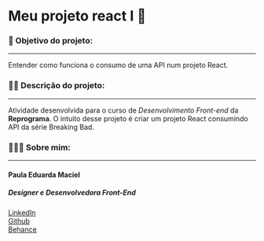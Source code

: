 # Meu projeto react I 💜

### 🎯 Objetivo do projeto:
----

Entender como funciona o consumo de uma API num projeto React.

### ✍🏼 Descrição do projeto:
----

Atividade desenvolvida para o curso de *Desenvolvimento Front-end* da **Reprograma**. O intuito desse projeto é criar um projeto React consumindo API da série Breaking Bad.

### 👩🏽‍💻 Sobre mim:
----
#### **Paula Eduarda Maciel**
##### _Designer e Desenvolvedora Front-End_

  [LinkedIn](https://linkedin.com/in/padumaciel) <br/>
  [Github](https://github.com/padumaciel) <br/>
  [Behance](https://behance.net/padumaciel)